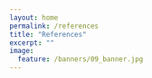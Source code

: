 ```yaml
---
layout: home
permalink: /references
title: "References"
excerpt: ""
image:
  feature: /banners/09_banner.jpg
---
```

